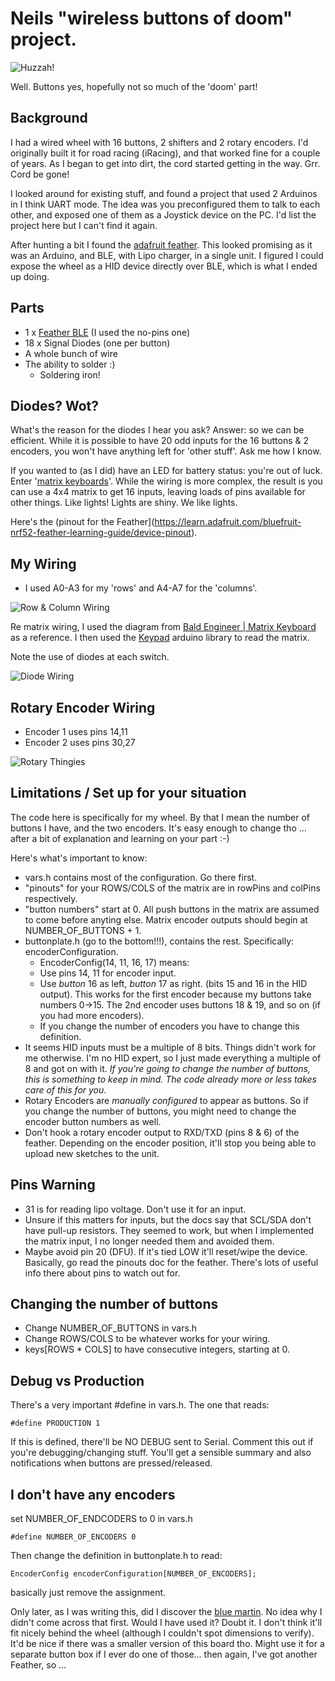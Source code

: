 Neils "wireless buttons of doom" project.
=========================================

![Huzzah!](https://raw.githubusercontent.com/scornflake/WirelessButtons/master/images/no_wires.jpg)

Well. Buttons yes, hopefully not so much of the 'doom' part!

Background
----------

I had a wired wheel with 16 buttons, 2 shifters and 2 rotary encoders. 
I'd originally built it for road racing (iRacing), and that worked fine for a couple of years. As I began to get into dirt, the cord started getting in the way.
Grr. Cord be gone!

I looked around for existing stuff, and found a project that used 2 Arduinos in I think UART mode. The idea was you preconfigured them to talk to each other, and exposed one of them as a Joystick device on the PC. I'd list the project here but I can't find it again.

After hunting a bit I found the [adafruit feather](https://www.adafruit.com/product/3406).
This looked promising as it was an Arduino, and BLE, with Lipo charger, in a single unit.
I figured I could expose the wheel as a HID device directly over BLE, which is what I ended up doing.

Parts
-----
 - 1 x [Feather BLE](https://www.adafruit.com/product/3406) (I used the no-pins one)
 - 18 x Signal Diodes (one per button)
 - A whole bunch of wire
 - The ability to solder :)
   - Soldering iron!


Diodes? Wot?
------------
What's the reason for the diodes I hear you ask?
Answer: so we can be efficient. While it is possible to have 20 odd inputs for the 16 buttons & 2 encoders, you won't have anything left for 'other stuff'.  Ask me how I know.

If you wanted to (as I did) have an LED for battery status: you're out of luck.
Enter '[matrix keyboards](https://www.baldengineer.com/arduino-keyboard-matrix-tutorial.html)'. While the wiring is more complex, the result is you can use a 4x4 matrix to get 16 inputs, leaving loads of pins available for other things. Like lights! Lights are shiny. We like lights.


Here's the (pinout for the Feather](https://learn.adafruit.com/bluefruit-nrf52-feather-learning-guide/device-pinout).

My Wiring
---------
 - I used A0-A3 for my 'rows' and A4-A7 for the 'columns'.

![Row & Column Wiring](https://raw.githubusercontent.com/scornflake/WirelessButtons/master/images/IMG_4721.jpg)

Re matrix wiring, I used the diagram from [Bald Engineer | Matrix Keyboard](https://www.baldengineer.com/wp-content/uploads/2017/12/Ghosting-Example.jpg) as a reference. I then used the [Keypad](https://github.com/Chris--A/Keypad) arduino library to read the matrix.

Note the use of diodes at each switch.

 ![Diode Wiring](https://raw.githubusercontent.com/scornflake/WirelessButtons/master/images/IMG_4716.jpg)


Rotary Encoder Wiring
---------------------

 - Encoder 1 uses pins 14,11
 - Encoder 2 uses pins 30,27
 
 ![Rotary Thingies](https://raw.githubusercontent.com/scornflake/WirelessButtons/master/images/IMG_4722.jpg)




Limitations / Set up for your situation
---------------------------------------

The code here is specifically for my wheel.
By that I mean the number of buttons I have, and the two encoders.
It's easy enough to change tho ... after a bit of explanation and learning on your part :-)

Here's what's important to know:
 - vars.h contains most of the configuration. Go there first.
 - "pinouts" for your ROWS/COLS of the matrix are in rowPins and colPins respectively.
 - "button numbers" start at 0. All push buttons in the matrix are assumed to come before anyting else. Matrix encoder outputs should begin at NUMBER_OF_BUTTONS + 1.
 - buttonplate.h (go to the bottom!!!), contains the rest. Specifically: encoderConfiguration.
   -  EncoderConfig(14, 11, 16, 17) means:
    - Use pins 14, 11 for encoder input.
    - Use *button* 16 as left, *button* 17 as right. (bits 15 and 16 in the HID output). This works for the first encoder because my buttons take numbers 0->15.  The 2nd encoder uses buttons 18 & 19, and so on (if you had more encoders).
    - If you change the number of encoders you have to change this definition.    
 - It seems HID inputs must be a multiple of 8 bits. Things didn't work for me otherwise. I'm no HID expert, so I just made everything a multiple of 8 and got on with it.  *If you're going to change the number of buttons, this is something to keep in mind. The code already more or less takes care of this for you*.
 - Rotary Encoders are *manually configured* to appear as buttons.  So if you change the number of buttons, you might need to change the encoder button numbers as well.
 - Don't hook a rotary encoder output to RXD/TXD (pins 8 & 6) of the feather. Depending on the encoder position, it'll stop you being able to upload new sketches to the unit.

Pins Warning
------------
- 31 is for reading lipo voltage. Don't use it for an input. 
- Unsure if this matters for inputs, but the docs say that SCL/SDA don't have pull-up resistors. They seemed to work, but when I implemented the matrix input, I no longer needed them and avoided them.
- Maybe avoid pin 20 (DFU). If it's tied LOW it'll reset/wipe the device. Basically, go read the pinouts doc for the feather. There's lots of useful info there about pins to watch out for.

Changing the number of buttons
------------------------------
- Change NUMBER_OF_BUTTONS in vars.h
- Change ROWS/COLS to be whatever works for your wiring.
- keys[ROWS * COLS] to have consecutive integers, starting at 0.


 Debug vs Production
 -------------------

 There's a very important #define in vars.h.
 The one that reads:

```
#define PRODUCTION 1
```

If this is defined, there'll be NO DEBUG sent to Serial.
Comment this out if you're debugging/changing stuff. You'll get a sensible summary and also notifications when buttons are pressed/released.


I don't have any encoders
-------------------------

set NUMBER_OF_ENDCODERS to 0 in vars.h

```
#define NUMBER_OF_ENCODERS 0
```

Then change the definition in buttonplate.h to read:

```
EncoderConfig encoderConfiguration[NUMBER_OF_ENCODERS];
```

basically just remove the assignment.



Only later, as I was writing this, did I discover the [blue martin](https://sim-lab.eu/product/blue-marlin-wireless-joystick-device/). No idea why I didn't come across that first.
Would I have used it?  Doubt it. I don't think it'll fit nicely behind the wheel (although I couldn't spot dimensions to verify). 
It'd be nice if there was a smaller version of this board tho.  Might use it for a separate button box if I ever do one of those... then again, I've got another Feather, so ...